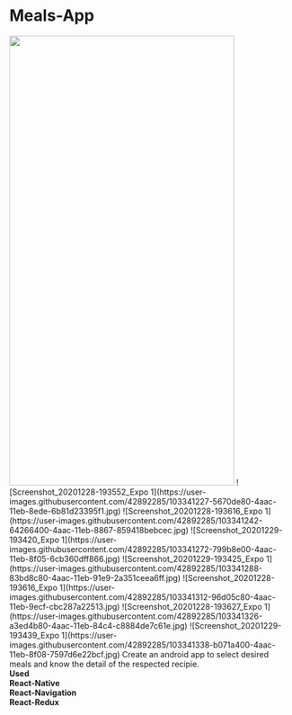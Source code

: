 # Meals-App
<img src="https://user-images.githubusercontent.com/42892285/103341174-2c1f2100-4aac-11eb-8d00-dac1d0075424.jpg" width=400px width="50" height="800"/>
![Screenshot_20201228-193552_Expo 1](https://user-images.githubusercontent.com/42892285/103341227-5670de80-4aac-11eb-8ede-6b81d23395f1.jpg)
![Screenshot_20201228-193616_Expo 1](https://user-images.githubusercontent.com/42892285/103341242-64266400-4aac-11eb-8867-859418bebcec.jpg)
![Screenshot_20201229-193420_Expo 1](https://user-images.githubusercontent.com/42892285/103341272-799b8e00-4aac-11eb-8f05-6cb360dff866.jpg)
![Screenshot_20201229-193425_Expo 1](https://user-images.githubusercontent.com/42892285/103341288-83bd8c80-4aac-11eb-91e9-2a351ceea6ff.jpg)
![Screenshot_20201228-193616_Expo 1](https://user-images.githubusercontent.com/42892285/103341312-96d05c80-4aac-11eb-9ecf-cbc287a22513.jpg)
![Screenshot_20201228-193627_Expo 1](https://user-images.githubusercontent.com/42892285/103341326-a3ed4b80-4aac-11eb-84c4-c8884de7c61e.jpg)
![Screenshot_20201229-193439_Expo 1](https://user-images.githubusercontent.com/42892285/103341338-b071a400-4aac-11eb-8f08-7597d6e22bcf.jpg)
Create an android app to select desired meals and know the detail of the respected recipie.
<br>
<b>Used<br>
React-Native<br>
React-Navigation<br>
React-Redux<br></b>

<br>


